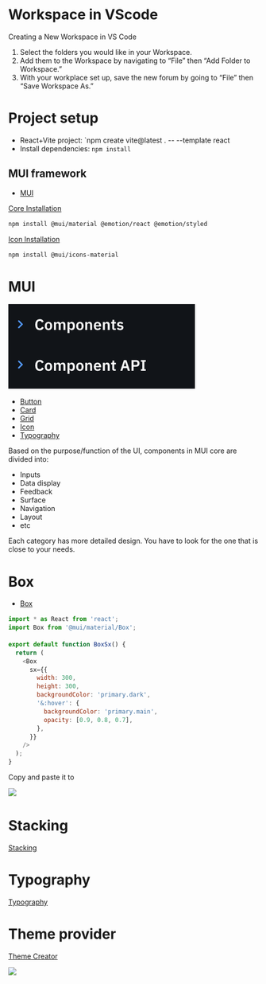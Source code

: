 # Workspace in VScode 

Creating a New Workspace in VS Code  
1. Select the folders you would like in your Workspace.  
2. Add them to the Workspace by navigating to “File” then “Add Folder to Workspace.”   
3. With your workplace set up, save the new forum by going to “File” then “Save Workspace As.”  

# Project setup 

  * React+Vite project: `npm create vite@latest . -- --template react
  * Install dependencies: `npm install`
  
## MUI framework

  * [MUI](https://mui.com/material-ui/getting-started/)

[Core Installation](https://mui.com/material-ui/getting-started/installation/)

```bash
npm install @mui/material @emotion/react @emotion/styled
```

[Icon Installation](https://mui.com/material-ui/getting-started/installation/#icons)

```bash
npm install @mui/icons-material
```

# MUI

![](../img/components.png)

  * [Button](https://mui.com/components/buttons/)
  * [Card](https://mui.com/components/cards/)
  * [Grid](https://mui.com/components/grid/)
  * [Icon](https://mui.com/components/icons/)
  * [Typography](https://mui.com/components/typography/)


Based on the purpose/function of the UI, components in MUI core are divided into:

  * Inputs
  * Data display
  * Feedback
  * Surface
  * Navigation  
  * Layout
  * etc

Each category has more detailed design. You have to look for the one that is close to your needs.

# Box

  * [Box](https://mui.com/material-ui/react-box/)

```js
import * as React from 'react';
import Box from '@mui/material/Box';

export default function BoxSx() {
  return (
    <Box
      sx={{
        width: 300,
        height: 300,
        backgroundColor: 'primary.dark',
        '&:hover': {
          backgroundColor: 'primary.main',
          opacity: [0.9, 0.8, 0.7],
        },
      }}
    />
  );
}
```

Copy and paste it to

![](../../demo-repo/web-app/img/box%20folder.png)

# Stacking

[Stacking](https://mui.com/material-ui/react-stack/)

# Typography

[Typography](https://mui.com/material-ui/react-typography/)

# Theme provider

[Theme Creator](https://zenoo.github.io/mui-theme-creator/)

![](../../demo-repo/web-app/img/uncheck%20typescript.png)

